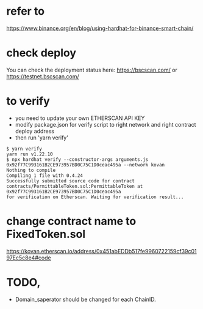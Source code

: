 # refer to
https://www.binance.org/en/blog/using-hardhat-for-binance-smart-chain/
# check deploy
You can check the deployment status here: https://bscscan.com/ or https://testnet.bscscan.com/

# to verify
* you need to update your own ETHERSCAN API KEY
* modify package.json for verify script to right network and right contract deploy address
* then run 'yarn verify'
```
$ yarn verify
yarn run v1.22.10
$ npx hardhat verify --constructor-args arguments.js 0x92f77C993161B2CE973957BD0C75C1D0ceac495a --network kovan
Nothing to compile
Compiling 1 file with 0.4.24
Successfully submitted source code for contract
contracts/PermittableToken.sol:PermittableToken at 0x92f77C993161B2CE973957BD0C75C1D0ceac495a
for verification on Etherscan. Waiting for verification result...
```

# change contract name to FixedToken.sol
https://kovan.etherscan.io/address/0x451abEDDb517fe9960722159cf39c0197Ec5c8e4#code
# TODO, 
* Domain_saperator should be changed for each ChainID.